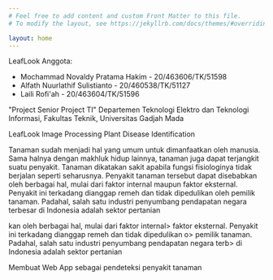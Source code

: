 ```yaml
---
# Feel free to add content and custom Front Matter to this file.
# To modify the layout, see https://jekyllrb.com/docs/themes/#overriding-theme-defaults

layout: home
---
```


LeafLook
Anggota:
 - Mochammad Novaldy Pratama Hakim - 20/463606/TK/51598
 - Alfath Nuurlathif Sulistianto - 20/460538/TK/51127
 - Laili Rofi'ah - 20/463604/TK/51596

"Project Senior Project TI"
Departemen Teknologi Elektro dan Teknologi Informasi, Fakultas Teknik,
Universitas Gadjah Mada

LeafLook
Image Processing Plant Disease Identification

Tanaman sudah menjadi hal yang umum untuk dimanfaatkan oleh manusia. Sama halnya
dengan makhluk hidup lainnya, tanaman juga dapat terjangkit suatu penyakit. Tanaman
dikatakan sakit apabila fungsi fisiologinya tidak berjalan seperti seharusnya. Penyakit
tanaman tersebut dapat disebabkan oleh berbagai hal, mulai dari faktor internal maupun
faktor eksternal. Penyakit ini terkadang dianggap remeh dan tidak dipedulikan oleh
pemilik tanaman. Padahal, salah satu industri penyumbang pendapatan negara terbesar
di Indonesia adalah sektor pertanian

kan oleh berbagai hal, mulai dari faktor internal>
faktor eksternal. Penyakit ini terkadang dianggap remeh dan tidak dipedulikan o>
pemilik tanaman. Padahal, salah satu industri penyumbang pendapatan negara terb>
di Indonesia adalah sektor pertanian

Membuat Web App sebagai pendeteksi penyakit tanaman
